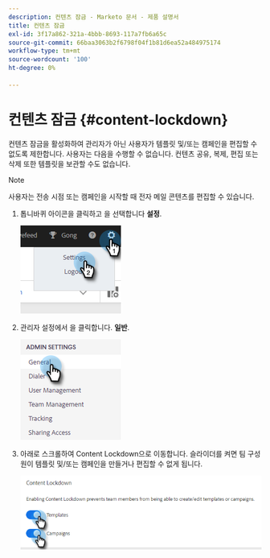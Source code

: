 ```yaml
---
description: 컨텐츠 잠금 - Marketo 문서 - 제품 설명서
title: 컨텐츠 잠금
exl-id: 3f17a862-321a-4bbb-8693-117a7fb6a65c
source-git-commit: 66baa3063b2f6798f04f1b81d6ea52a484975174
workflow-type: tm+mt
source-wordcount: '100'
ht-degree: 0%

---
```


# 컨텐츠 잠금 {#content-lockdown}

컨텐츠 잠금을 활성화하여 관리자가 아닌 사용자가 템플릿 및/또는 캠페인을 편집할 수 없도록 제한합니다. 사용자는 다음을 수행할 수 없습니다. 컨텐츠 공유, 복제, 편집 또는 삭제 또한 템플릿을 보관할 수도 없습니다.

>[!NOTE]
>
>사용자는 전송 시점 또는 캠페인을 시작할 때 전자 메일 콘텐츠를 편집할 수 있습니다.

1. 톱니바퀴 아이콘을 클릭하고 을 선택합니다 **설정**.

   ![](assets/content-lockdown-1.png)

1. 관리자 설정에서 을 클릭합니다. **일반**.

   ![](assets/content-lockdown-2.png)

1. 아래로 스크롤하여 Content Lockdown으로 이동합니다. 슬라이더를 켜면 팀 구성원이 템플릿 및/또는 캠페인을 만들거나 편집할 수 없게 됩니다.

   ![](assets/content-lockdown-3.png)
